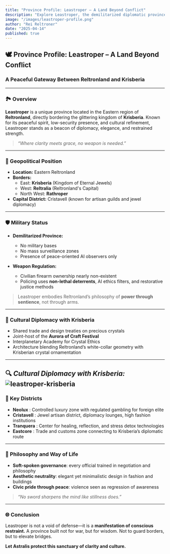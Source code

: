 ```yaml
---
title: "Province Profile: Leastroper – A Land Beyond Conflict"
description: "Explore Leastroper, the demilitarized diplomatic province of Reltronland—known for its clarity, serenity, and peaceful border with the crystalline kingdom of Krisberia."
image: "/images/leastroper-profile.png"
author: "Rei Reltroner"
date: "2025-04-14"
published: true
---
```


## 🕊️ Province Profile: Leastroper – A Land Beyond Conflict
### A Peaceful Gateway Between Reltronland and Krisberia

---

### 🏞️ Overview
**Leastroper** is a unique province located in the Eastern region of **Reltronland**, directly bordering the glittering kingdom of **Krisberia**. Known for its peaceful spirit, low-security presence, and cultural refinement, Leastroper stands as a beacon of diplomacy, elegance, and restrained strength.

> *“Where clarity meets grace, no weapon is needed.”*

---

### 📍 Geopolitical Position
- **Location:** Eastern Reltronland
- **Borders:**
  - East: **Krisberia** (Kingdom of Eternal Jewels)
  - West: **Reltralia** (Reltronland's Capital)
  - North West: **Rathroper**
- **Capital District:** Cristavell (known for artisan guilds and jewel diplomacy)

---

### 🛡️ Military Status
- **Demilitarized Province:**
  - No military bases
  - No mass surveillance zones
  - Presence of peace-oriented AI observers only

- **Weapon Regulation:**
  - Civilian firearm ownership nearly non-existent
  - Policing uses **non-lethal deterrents**, AI ethics filters, and restorative justice methods

> Leastroper embodies Reltronland’s philosophy of **power through sentience**, not through arms.

---

### 💎 Cultural Diplomacy with Krisberia
- Shared trade and design treaties on precious crystals
- Joint-host of the **Aurora of Craft Festival**
- Interplanetary Academy for Crystal Ethics
- Architecture blending Reltronland’s white-collar geometry with Krisberian crystal ornamentation

---
🔍 *Cultural Diplomacy with Krisberia:* ![leastroper-krisberia](/images/leastroper-krisberia.png)
---

### 🧘 Key Districts

- **Neolux**     :  Controlled luxury zone with regulated gambling for foreign elite            
- **Cristavell** :  Jewel artisan district, diplomacy lounges, high fashion institutions        
- **Tranquera**  :  Center for healing, reflection, and stress detox technologies               
- **Eastcore**   :  Trade and customs zone connecting to Krisberia’s diplomatic route           

---

### 🌿 Philosophy and Way of Life
- **Soft-spoken governance**: every official trained in negotiation and philosophy
- **Aesthetic neutrality**: elegant yet minimalistic design in fashion and buildings
- **Civic pride through peace**: violence seen as regression of awareness

> *“No sword sharpens the mind like stillness does.”*

---

### 🌐 Conclusion
Leastroper is not a void of defense—it is a **manifestation of conscious restraint.**
A province built not for war, but for wisdom. Not to guard borders, but to elevate bridges.

**Let Astralis protect this sanctuary of clarity and culture.**

